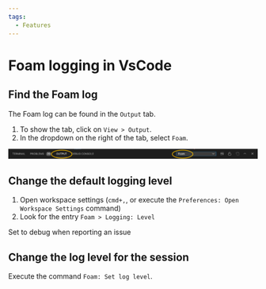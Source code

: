 ```yaml
---
tags:
  - Features
---
```


# Foam logging in VsCode

## Find the Foam log

The Foam log can be found in the `Output` tab.

1. To show the tab, click on `View > Output`.
2. In the dropdown on the right of the tab, select `Foam`.

![Find the foam log](../assets/images/foam-log.png)

## Change the default logging level

1. Open workspace settings (`cmd+,`, or execute the `Preferences: Open Workspace Settings` command)
2. Look for the entry `Foam > Logging: Level`

Set to debug when reporting an issue

## Change the log level for the session

Execute the command `Foam: Set log level`.
